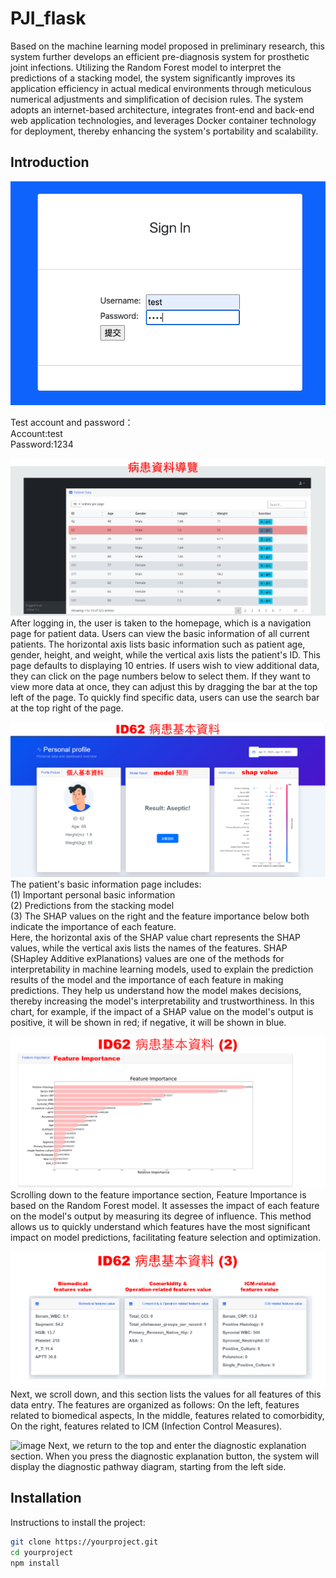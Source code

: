 # PJI_flask

Based on the machine learning model proposed in preliminary research, this system further develops an efficient pre-diagnosis system for prosthetic joint infections. Utilizing the Random Forest model to interpret the predictions of a stacking model, the system significantly improves its application efficiency in actual medical environments through meticulous numerical adjustments and simplification of decision rules. The system adopts an internet-based architecture, integrates front-end and back-end web application technologies, and leverages Docker container technology for deployment, thereby enhancing the system's portability and scalability.

## Introduction
![image](login.png)

Test account and password：  
Account:test  
Password:1234  

![image](index.png)  
After logging in, the user is taken to the homepage, which is a navigation page for patient data. Users can view the basic information of all current patients. The horizontal axis lists basic information such as patient age, gender, height, and weight, while the vertical axis lists the patient's ID. This page defaults to displaying 10 entries. If users wish to view additional data, they can click on the page numbers below to select them. If they want to view more data at once, they can adjust this by dragging the bar at the top left of the page. To quickly find specific data, users can use the search bar at the top right of the page.  


![image](basic_data_1.png)  
The patient's basic information page includes:  
(1) Important personal basic information  
(2) Predictions from the stacking model  
(3) The SHAP values on the right and the feature importance below both indicate the importance of each feature.  
Here, the horizontal axis of the SHAP value chart represents the SHAP values, while the vertical axis lists the names of the features. SHAP (SHapley Additive exPlanations) values are one of the methods for interpretability in machine learning models, used to explain the prediction results of the model and the importance of each feature in making predictions. They help us understand how the model makes decisions, thereby increasing the model's interpretability and trustworthiness. In this chart, for example, if the impact of a SHAP value on the model's output is positive, it will be shown in red; if negative, it will be shown in blue.  


![image](basic_data_2.png)  
Scrolling down to the feature importance section, Feature Importance is based on the Random Forest model. It assesses the impact of each feature on the model's output by measuring its degree of influence. This method allows us to quickly understand which features have the most significant impact on model predictions, facilitating feature selection and optimization.

![image](basic_data_3.png)
Next, we scroll down, and this section lists the values for all features of this data entry. The features are organized as follows:
On the left, features related to biomedical aspects,
In the middle, features related to comorbidity,
On the right, features related to ICM (Infection Control Measures).

![image](to_diagnosis)
Next, we return to the top and enter the diagnostic explanation section. When you press the diagnostic explanation button, the system will display the diagnostic pathway diagram, starting from the left side.

## Installation

Instructions to install the project:

```bash
git clone https://yourproject.git
cd yourproject
npm install
